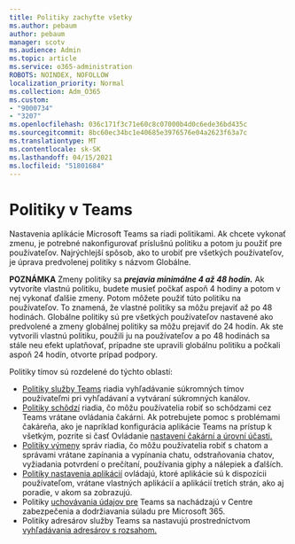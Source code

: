 ```yaml
---
title: Politiky zachyťte všetky
ms.author: pebaum
author: pebaum
manager: scotv
ms.audience: Admin
ms.topic: article
ms.service: o365-administration
ROBOTS: NOINDEX, NOFOLLOW
localization_priority: Normal
ms.collection: Adm_O365
ms.custom:
- "9000734"
- "3207"
ms.openlocfilehash: 036c171f3c71e60c8c07000b4d0c6ede36bd435c
ms.sourcegitcommit: 8bc60ec34bc1e40685e3976576e04a2623f63a7c
ms.translationtype: MT
ms.contentlocale: sk-SK
ms.lasthandoff: 04/15/2021
ms.locfileid: "51801684"
---
```

# <a name="teams-policies"></a>Politiky v Teams

Nastavenia aplikácie Microsoft Teams sa riadi politikami. Ak chcete vykonať zmenu, je potrebné nakonfigurovať príslušnú politiku a potom ju použiť pre používateľov. Najrýchlejší spôsob, ako to urobiť pre všetkých používateľov, je úprava predvolenej politiky s názvom Globálne. 

**POZNÁMKA** Zmeny politiky sa **_prejavia minimálne 4 až 48 hodín._** Ak vytvoríte vlastnú politiku, budete musieť počkať aspoň 4 hodiny a potom v nej vykonať ďalšie zmeny. Potom môžete použiť túto politiku na používateľov. To znamená, že vlastné politiky sa môžu prejaviť až po 48 hodinách. Globálne politiky sú pre všetkých používateľov nastavené ako predvolené a zmeny globálnej politiky sa môžu prejaviť do 24 hodín. Ak ste vytvorili vlastnú politiku, použili ju na používateľov a po 48 hodinách sa stále neu efekt uplatňovať, prípadne ste upravili globálnu politiku a počkali aspoň 24 hodín, otvorte prípad podpory.

Politiky tímov sú rozdelené do týchto oblastí:

- [Politiky služby Teams](https://docs.microsoft.com/MicrosoftTeams/teams-policies) riadia vyhľadávanie súkromných tímov používateľmi pri vyhľadávaní a vytváraní súkromných kanálov.  
- [Politiky schôdzí](https://docs.microsoft.com/microsoftteams/meeting-policies-in-teams) riadia, čo môžu používatelia robiť so schôdzami cez Teams vrátane ovládania čakárni. Ak potrebujete pomoc s problémami čakáreňa, ako je napríklad konfigurácia aplikácie Teams na prístup k všetkým, pozrite si časť Ovládanie [nastavení čakární a úrovní účasti.](https://docs.microsoft.com/alchemyinsights/bypass-lobby)
- [Politiky výmeny](https://docs.microsoft.com/microsoftteams/messaging-policies-in-teams) správ riadia, čo môžu používatelia robiť s chatom a správami vrátane zapínania a vypínania chatu, odstraňovania chatov, vyžiadania potvrdení o prečítaní, používania giphy a nálepiek a ďalších.
- [Politiky nastavenia aplikácií](https://docs.microsoft.com/MicrosoftTeams/teams-app-setup-policies) ovládajú, ktoré aplikácie sú k dispozícii používateľom, vrátane vlastných aplikácií a aplikácií tretích strán, ako aj poradie, v akom sa zobrazujú.  
- Politiky [uchovávania údajov pre](https://docs.microsoft.com/microsoftteams/retention-policies) Teams sa nachádzajú v Centre zabezpečenia a dodržiavania súladu pre Microsoft 365.
- Politiky adresárov služby Teams sa nastavujú prostredníctvom [vyhľadávania adresárov s rozsahom.](https://docs.microsoft.com/MicrosoftTeams/teams-scoped-directory-search)